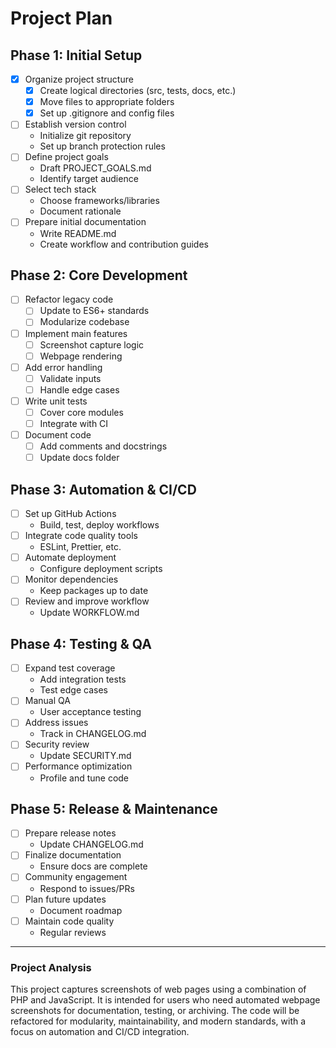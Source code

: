 # Project Plan

## Phase 1: Initial Setup
- [x] Organize project structure
  - [x] Create logical directories (src, tests, docs, etc.)
  - [x] Move files to appropriate folders
  - [x] Set up .gitignore and config files
- [ ] Establish version control
  - Initialize git repository
  - Set up branch protection rules
- [ ] Define project goals
  - Draft PROJECT_GOALS.md
  - Identify target audience
- [ ] Select tech stack
  - Choose frameworks/libraries
  - Document rationale
- [ ] Prepare initial documentation
  - Write README.md
  - Create workflow and contribution guides

## Phase 2: Core Development
- [ ] Refactor legacy code
  - [ ] Update to ES6+ standards
  - [ ] Modularize codebase
- [ ] Implement main features
  - [ ] Screenshot capture logic
  - [ ] Webpage rendering
- [ ] Add error handling
  - [ ] Validate inputs
  - [ ] Handle edge cases
- [ ] Write unit tests
  - [ ] Cover core modules
  - [ ] Integrate with CI
- [ ] Document code
  - [ ] Add comments and docstrings
  - [ ] Update docs folder

## Phase 3: Automation & CI/CD
- [ ] Set up GitHub Actions
  - Build, test, deploy workflows
- [ ] Integrate code quality tools
  - ESLint, Prettier, etc.
- [ ] Automate deployment
  - Configure deployment scripts
- [ ] Monitor dependencies
  - Keep packages up to date
- [ ] Review and improve workflow
  - Update WORKFLOW.md

## Phase 4: Testing & QA
- [ ] Expand test coverage
  - Add integration tests
  - Test edge cases
- [ ] Manual QA
  - User acceptance testing
- [ ] Address issues
  - Track in CHANGELOG.md
- [ ] Security review
  - Update SECURITY.md
- [ ] Performance optimization
  - Profile and tune code

## Phase 5: Release & Maintenance
- [ ] Prepare release notes
  - Update CHANGELOG.md
- [ ] Finalize documentation
  - Ensure docs are complete
- [ ] Community engagement
  - Respond to issues/PRs
- [ ] Plan future updates
  - Document roadmap
- [ ] Maintain code quality
  - Regular reviews

---

### Project Analysis
This project captures screenshots of web pages using a combination of PHP and JavaScript. It is intended for users who need automated webpage screenshots for documentation, testing, or archiving. The code will be refactored for modularity, maintainability, and modern standards, with a focus on automation and CI/CD integration.
